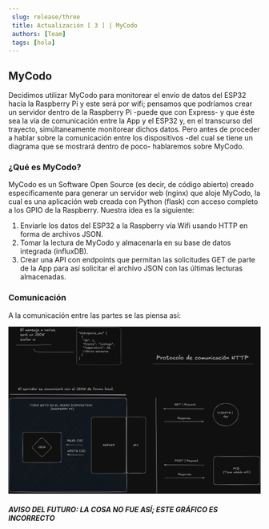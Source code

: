 ```yaml
---
 slug: release/three
 title: Actualización [ 3 ] | MyCodo
 authors: [Team]
 tags: [hola]
---
```


## MyCodo

Decidimos utilizar MyCodo para monitorear el envío de datos del ESP32 hacía la Raspberry Pi y este será por wifi; pensamos que podríamos crear un servidor dentro de la Raspberry Pi -puede que con Express- y que éste sea la vía de comunicación entre la App y el ESP32 y, en el transcurso del trayecto, simúltaneamente monitorear dichos datos. Pero antes de proceder a hablar sobre la comunicación entre los dispositivos -del cual se tiene un diagrama que se mostrará dentro de poco- hablaremos sobre MyCodo.

### ¿Qué es MyCodo?

MyCodo es un Software Open Source (es decir, de código abierto) creado especificamente para generar un servidor web (nginx) que aloje MyCodo, la cual es una aplicación web creada con Python (flask) con acceso completo a los GPIO de la Raspberry. Nuestra idea es la siguiente:

1. Enviarle los datos del ESP32 a la Raspberry vía Wifi usando HTTP en forma de archivos JSON.
2. Tomar la lectura de MyCodo y almacenarla en su base de datos integrada (influxDB).
3. Crear una API con endpoints que permitan las solicitudes GET de parte de la App para así solicitar el archivo JSON con las últimas lecturas almacenadas.

### Comunicación

A la comunicación entre las partes se las piensa así:

![Diagrama | Comunicación](../Ref/Diagrama%20en%20Bloques%20I%20Raspberry%20Pi%20Server%20Communication.png)

#### *AVISO DEL FUTURO: LA COSA **NO FUE ASÍ**; ESTE GRÁFICO ES INCORRECTO*
  

